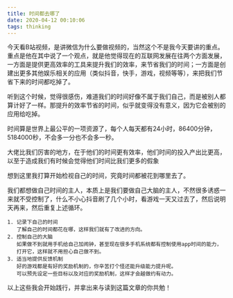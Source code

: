 ```yaml
---
title: 时间都去哪了
date: 2020-04-12 00:10:06
tags: thinking
---
```

今天看B站视频，是讲微信为什么要做视频的，当然这个不是我今天要讲的重点。重点是他在其中说了一个观点，就是他觉得现在的互联网发展在往两个方面发展，一方面是提供更高效率的工具来提升我们的效率，来节省我们的时间；一方面是创建出更多其他娱乐相关的应用（类似抖音，快手，游戏，视频等等），来把我们节省下来的时间都吃掉了。

听到这个时候，觉得很感伤，难道我们的时间好像不属于我们自己，而是被别人都算计好了一样。那提升的效率节省的时间，似乎就变得没有意义，因为它会被别的应用给吃掉。

时间算是世界上最公平的一项资源了，每个人每天都有24小时，86400分钟，5184000秒，不会多一分也不会多一秒。

大佬比我们厉害的地方，在于他们的时间更有效率，他们时间的投入产出比更高，以至于造成我们有时候会觉得他们时间比我们更多的假象

想到这里我打算开始检视自己的时间，究竟时间都被花到哪里去了。

我们都想做自己时间的主人，本质上是我们要做自己大脑的主人，不然很多诱惑一来就不受控制了，什么不小心抖音刷了几个小时，看游戏一天又过去了，然后说明天再来，然后重复上述循环。
```
1. 记录下自己的时间
   了解自己的时间都花在哪，这样我们就有了改进的方向。  
2. 控制自己的大脑
   如果做不到就用手机给自己加闹钟，甚至现在很多手机系统都有控制使用app时间的能力，
   打开它，这样就不用担心自己做不到。  
3. 适当地提供反馈机制
   好的游戏都是有好的奖励机制的，你辛苦打个怪还能升级能力提升呢。
   可以预先设定一些目标以及对应的奖励机制，这样才会越做约有动力。
```
以上这些我会开始践行，并拿出来与读到这篇文章的你共勉！